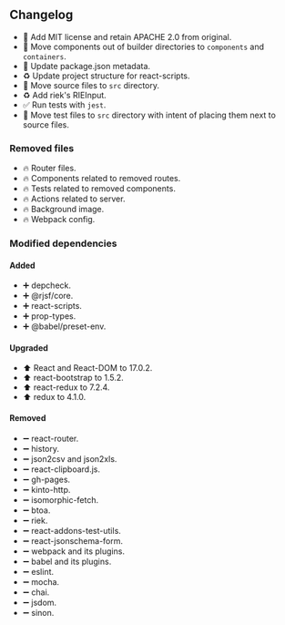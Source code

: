 ## Changelog

* 📄 Add MIT license and retain APACHE 2.0 from original.
* 🚚 Move components out of builder directories to `components` and `containers`.
* 🔧 Update package.json metadata.
* ♻️ Update project structure for react-scripts.
* 🚚 Move source files to `src` directory.
* ♻ Add riek's RIEInput.
* ✅ Run tests with `jest`.
* 🚚 Move test files to `src` directory with intent of placing them next to source files.

### Removed files

* 🔥 Router files.
* 🔥 Components related to removed routes.
* 🔥 Tests related to removed components.
* 🔥 Actions related to server.
* 🔥 Background image.
* 🔥 Webpack config.

### Modified dependencies

#### Added

* ➕ depcheck.
* ➕ @rjsf/core.
* ➕ react-scripts.
* ➕ prop-types.
* ➕ @babel/preset-env.


#### Upgraded

* ⬆️ React and React-DOM to 17.0.2.
* ⬆️ react-bootstrap to 1.5.2.
* ⬆️ react-redux to 7.2.4.
* ⬆️ redux to 4.1.0.

#### Removed

* ➖ react-router.
* ➖ history.
* ➖ json2csv and json2xls.
* ➖ react-clipboard.js.
* ➖ gh-pages.
* ➖ kinto-http.
* ➖ isomorphic-fetch.
* ➖ btoa.
* ➖ riek.
* ➖ react-addons-test-utils.
* ➖ react-jsonschema-form.
* ➖ webpack and its plugins.
* ➖ babel and its plugins.
* ➖ eslint.
* ➖ mocha.
* ➖ chai.
* ➖ jsdom.
* ➖ sinon.
